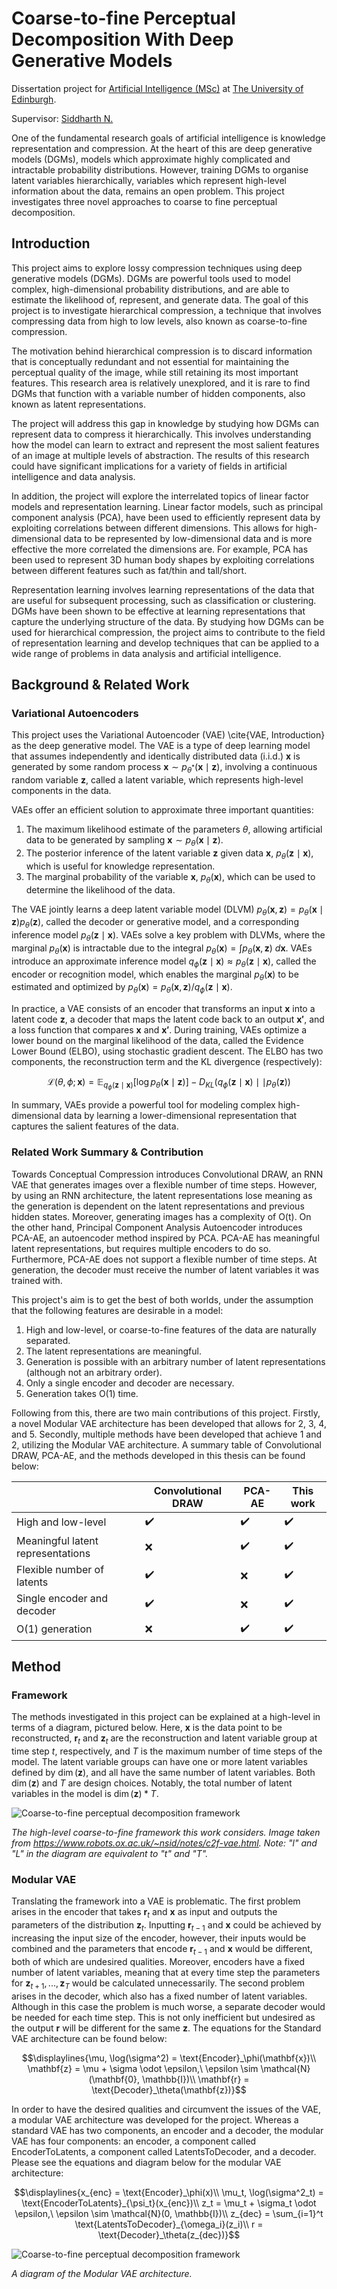 # Coarse-to-fine Perceptual Decomposition With Deep Generative Models

Dissertation project for [Artificial Intelligence (MSc)](https://www.ed.ac.uk/studying/postgraduate/degrees?id=107&r=site/view) at [The University of Edinburgh](https://www.ed.ac.uk/informatics).

Supervisor: [Siddharth N.](https://homepages.inf.ed.ac.uk/snaraya3/)

One of the fundamental research goals of artificial intelligence is knowledge representation and compression.
At the heart of this are deep generative models (DGMs), models which approximate highly complicated and intractable probability distributions.
However, training DGMs to organise latent variables hierarchically, variables which represent high-level information about the data, remains an open problem.
This project investigates three novel approaches to coarse to fine perceptual decomposition.

<!-- See `Experiments` for an example of how the architectures, methods, datasets, and evaluation suite interact. -->

## Introduction

This project aims to explore lossy compression techniques using deep generative models (DGMs). DGMs are powerful tools used to model complex, high-dimensional probability distributions, and are able to estimate the likelihood of, represent, and generate data. The goal of this project is to investigate hierarchical compression, a technique that involves compressing data from high to low levels, also known as coarse-to-fine compression.

The motivation behind hierarchical compression is to discard information that is conceptually redundant and not essential for maintaining the perceptual quality of the image, while still retaining its most important features. This research area is relatively unexplored, and it is rare to find DGMs that function with a variable number of hidden components, also known as latent representations.

The project will address this gap in knowledge by studying how DGMs can represent data to compress it hierarchically. This involves understanding how the model can learn to extract and represent the most salient features of an image at multiple levels of abstraction. The results of this research could have significant implications for a variety of fields in artificial intelligence and data analysis.

In addition, the project will explore the interrelated topics of linear factor models and representation learning. Linear factor models, such as principal component analysis (PCA), have been used to efficiently represent data by exploiting correlations between different dimensions. This allows for high-dimensional data to be represented by low-dimensional data and is more effective the more correlated the dimensions are. For example, PCA has been used to represent 3D human body shapes by exploiting correlations between different features such as fat/thin and tall/short.

Representation learning involves learning representations of the data that are useful for subsequent processing, such as classification or clustering. DGMs have been shown to be effective at learning representations that capture the underlying structure of the data. By studying how DGMs can be used for hierarchical compression, the project aims to contribute to the field of representation learning and develop techniques that can be applied to a wide range of problems in data analysis and artificial intelligence.

## Background & Related Work

### Variational Autoencoders

This project uses the Variational Autoencoder (VAE) \cite{VAE, Introduction} as the deep generative model. The VAE is a type of deep learning model that assumes independently and identically distributed data (i.i.d.) $\mathbf{x}$ is generated by some random process $\mathbf{x} \sim p_{\theta^*}(\mathbf{x} \mid \mathbf{z})$, involving a continuous random variable $\mathbf{z}$, called a latent variable, which represents high-level components in the data.

VAEs offer an efficient solution to approximate three important quantities:

1. The maximum likelihood estimate of the parameters $\theta$, allowing artificial data to be generated by sampling $\mathbf{x} \sim p_\theta(\mathbf{x} \mid \mathbf{z})$.
2. The posterior inference of the latent variable $\mathbf{z}$ given data $\mathbf{x}$, $p_\theta(\mathbf{z} \mid \mathbf{x})$, which is useful for knowledge representation.
3. The marginal probability of the variable $\mathbf{x}$, $p_\theta(\mathbf{x})$, which can be used to determine the likelihood of the data.

The VAE jointly learns a deep latent variable model (DLVM) $p_\theta(\mathbf{x}, \mathbf{z}) = p_\theta(\mathbf{x} \mid \mathbf{z}) p_\theta(\mathbf{z})$, called the decoder or generative model, and a corresponding inference model $p_\theta(\mathbf{z} \mid \mathbf{x})$. VAEs solve a key problem with DLVMs, where the marginal $p_\theta(\mathbf{x})$ is intractable due to the integral $p_\theta(\mathbf{x}) = \int p_\theta(\mathbf{x}, \mathbf{z})\ d\mathbf{x}$. VAEs introduce an approximate inference model $q_\phi(\mathbf{z} \mid \mathbf{x}) \approx p_\theta(\mathbf{z} \mid \mathbf{x})$, called the encoder or recognition model, which enables the marginal $p_\theta(\mathbf{x})$ to be estimated and optimized by $p_\theta(\mathbf{x}) = p_\theta(\mathbf{x}, \mathbf{z}) / q_\phi(\mathbf{z} \mid \mathbf{x})$.

In practice, a VAE consists of an encoder that transforms an input $\mathbf{x}$ into a latent code $\mathbf{z}$, a decoder that maps the latent code back to an output $\mathbf{x'}$, and a loss function that compares $\mathbf{x}$ and $\mathbf{x'}$. During training, VAEs optimize a lower bound on the marginal likelihood of the data, called the Evidence Lower Bound (ELBO), using stochastic gradient descent. The ELBO has two components, the reconstruction term and the KL divergence (respectively):
```math
    \mathcal{L} (\theta, \phi; \mathbf{x}) = \mathbb{E}_{q_\phi(\mathbf{z} \mid \mathbf{x})}[\log p_\theta(\mathbf{x} \mid \mathbf{z})] - D_{KL}(q_\phi(\mathbf{z} \mid \mathbf{x}) \mid\mid p_\theta(\mathbf{z}))
```

In summary, VAEs provide a powerful tool for modeling complex high-dimensional data by learning a lower-dimensional representation that captures the salient features of the data.

<!-- ### Towards Conceptual Compression

The paper "Towards Conceptual Compression" introduces Convolutional DRAW, a recurrent neural network (RNN) variational autoencoder (VAE) based on DRAW that generates images over a number of time steps using a canvas. The paper also introduces the notion of conceptual compression, the separation of high and low-level details, and argues that conceptual compression is the ultimate goal of lossy compression. The authors claim that the model can achieve better compression quality than JPEG.

At training time, the encoder is given the input to reconstruct, the previous hidden state of the encoder and decoder, and the current reconstruction error. The encoder outputs the parameters of a number of latent variables, which are sampled and used alongside the previous hidden state of the decoder and reconstruction. The initial canvas and hidden states for the encoder and decoder are learnable parameters. A high-level diagram of the model can be found below.

![Towards Conceptual Compression model](https://github.com/benclarkegithub/dissertation/blob/master/Images/Towards%20Conceptual%20Compression.drawio.png)

The paper shows the reconstruction of a target image from the Omniglot and ImageNet datasets over multiple iterations. Impressively, in the ImageNet grid, most of the images are recognizable by iteration 6 because the high-level details are there. Moreover, the paper showcases image grids of different methods: JPEG, JPEG2000, and Convolutional DRAW at different levels of compression, and qualitatively Convolutional DRAW is a clear winner.

However, the paper does not address the fact that the model runs over many iterations, making the comparison to VAE unfair, as it is not clear how well a VAE would perform given the same number of latent variables. The comparison to JPEG is also unfair as it does not consider the bits of the model itself (compared to the JPEG program), the runtime, and that the model will likely suffer big performance hits when compressing data that is unlike the ImageNet dataset.

Lastly, it could be argued that by turning the encoder and decoders into RNNs, one of the most fundamental and useful features of VAEs is lost: that the latent variables themselves have meaning. This feature is important for data generation and knowledge representation and allows for controlled manipulation.

### Principal Component Analysis Autoencoder

A second closely related work to our proposed method is the Principal Component Analysis Autoencoder (PCA-AE) [1]. PCA-AE is inspired by Principal Component Analysis (PCA), which is a linear transformation that computes the principal components - directions in the data that have the highest variance while being orthogonal to each other. PCA-AE uses an autoencoder and imposes proxy constraints on the latent space: the first dimension must be the most "important," and the rest of the dimensions must be in decreasing order of "importance." Within the paper, "importance" is defined as the l2 reconstruction error.

PCA-AE trains an encoder and decoder with a single latent variable on the dataset to convergence, then discards the decoder and freezes the first encoder's parameters. Then, a second encoder and a new decoder are introduced, although this time the decoder receives the concatenation of the latent variables from the first and second encoder. This process is repeated, and a covariance loss term is introduced to satisfy the statistically independent constraint.

PCA-AE is demonstrated on various tasks, including leveraging a pre-trained GAN to change particular attributes of celebrity photos and generating images of celebrities. However, the authors do not include the number of parameters in each model, an essential metric. Additionally, while the authors claim to give the reconstruction the highest degree of freedom possible by discarding the decoder at each time step, it is not clear whether this approach is more effective than continuing to train the same decoder. The major drawback of this method is the fact that an encoder is needed for each latent variable. -->

### Related Work Summary & Contribution

Towards Conceptual Compression introduces Convolutional DRAW, an RNN VAE that generates images over a flexible number of time steps. However, by using an RNN architecture, the latent representations lose meaning as the generation is dependent on the latent representations and previous hidden states. Moreover, generating images has a complexity of O(t). On the other hand, Principal Component Analysis Autoencoder introduces PCA-AE, an autoencoder method inspired by PCA. PCA-AE has meaningful latent representations, but requires multiple encoders to do so. Furthermore, PCA-AE does not support a flexible number of time steps. At generation, the decoder must receive the number of latent variables it was trained with.

This project's aim is to get the best of both worlds, under the assumption that the following features are desirable in a model:

1. High and low-level, or coarse-to-fine features of the data are naturally separated.
2. The latent representations are meaningful.
3. Generation is possible with an arbitrary number of latent representations (although not an arbitrary order).
4. Only a single encoder and decoder are necessary.
5. Generation takes O(1) time.

Following from this, there are two main contributions of this project. Firstly, a novel Modular VAE architecture has been developed that allows for 2, 3, 4, and 5. Secondly, multiple methods have been developed that achieve 1 and 2, utilizing the Modular VAE architecture. A summary table of Convolutional DRAW, PCA-AE, and the methods developed in this thesis can be found below:

|   | Convolutional DRAW | PCA-AE | This work |
| - | ------------------ | ------ | --------- |
| High and low-level | :heavy_check_mark: | :heavy_check_mark: | :heavy_check_mark: |
| Meaningful latent representations | :x: | :heavy_check_mark: | :heavy_check_mark: |
| Flexible number of latents | :heavy_check_mark: | :x: | :heavy_check_mark: |
| Single encoder and decoder | :heavy_check_mark: | :x: | :heavy_check_mark: |
| O(1) generation |	:x: | :heavy_check_mark: | :heavy_check_mark: |

## Method

### Framework

The methods investigated in this project can be explained at a high-level in terms of a diagram, pictured below.
Here, $\mathbf{x}$ is the data point to be reconstructed, $\mathbf{r}_t$ and $\mathbf{z}_t$ are the reconstruction and latent variable group at time step $t$, respectively, and $T$ is the maximum number of time steps of the model.
The latent variable groups can have one or more latent variables defined by $\dim(\mathbf{z})$, and all have the same number of latent variables.
Both $\dim(\mathbf{z})$ and $T$ are design choices.
Notably, the total number of latent variables in the model is $\dim(\mathbf{z}) * T$.

![Coarse-to-fine perceptual decomposition framework](https://github.com/benclarkegithub/dissertation/blob/master/Images/c2f-rec2.png)

*The high-level coarse-to-fine framework this work considers. Image taken from https://www.robots.ox.ac.uk/~nsid/notes/c2f-vae.html. Note: "l" and "L" in the diagram are equivalent to "t" and "T".*

### Modular VAE

Translating the framework into a VAE is problematic.
The first problem arises in the encoder that takes $\mathbf{r}_ t$ and $\mathbf{x}$ as input and outputs the parameters of the distribution $\mathbf{z}_ t$.
Inputting $\mathbf{r}_ {t-1}$ and $\mathbf{x}$ could be achieved by increasing the input size of the encoder, however, their inputs would be combined and the parameters that encode $\mathbf{r}_ {t-1}$ and $\mathbf{x}$ would be different, both of which are undesired qualities.
Moreover, encoders have a fixed number of latent variables, meaning that at every time step the parameters for $\mathbf{z}_ {t+1}, ..., \mathbf{z}_ T$ would be calculated unnecessarily.
The second problem arises in the decoder, which also has a fixed number of latent variables.
Although in this case the problem is much worse, a separate decoder would be needed for each time step.
This is not only inefficient but undesired as the output $\mathbf{r}$ will be different for the same $\mathbf{z}$.
The equations for the Standard VAE architecture can be found below:

```math
\displaylines{\mu, \log(\sigma^2) = \text{Encoder}_\phi(\mathbf{x})\\
\mathbf{z} = \mu + \sigma \odot \epsilon,\ \epsilon \sim \mathcal{N}(\mathbf{0}, \mathbb{I})\\
\mathbf{r} = \text{Decoder}_\theta(\mathbf{z})}
```

In order to have the desired qualities and circumvent the issues of the VAE, a modular VAE architecture was developed for the project.
Whereas a standard VAE has two components, an encoder and a decoder, the modular VAE has four components: an encoder, a component called $\text{EncoderToLatents}$, a component called $\text{LatentsToDecoder}$, and a decoder.
Please see the equations and diagram below for the modular VAE architecture:

```math
\displaylines{x_{enc} = \text{Encoder}_\phi(x)\\
\mu_t, \log(\sigma^2_t) = \text{EncoderToLatents}_{\psi_t}(x_{enc})\\
z_t = \mu_t + \sigma_t \odot \epsilon,\ \epsilon \sim \mathcal{N}(0, \mathbb{I})\\
z_{dec} = \sum_{i=1}^t \text{LatentsToDecoder}_{\omega_i}(z_i)\\
r = \text{Decoder}_\theta(z_{dec})}
```

![Coarse-to-fine perceptual decomposition framework](https://github.com/benclarkegithub/dissertation/blob/master/Images/Modular%20VAE.drawio.png)

*A diagram of the Modular VAE architecture.*

